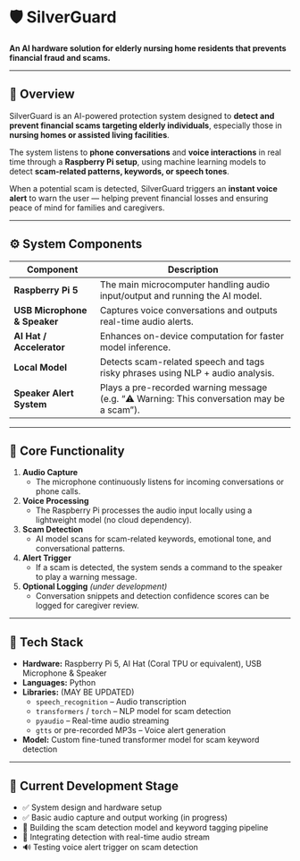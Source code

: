 # 🛡️ SilverGuard
**An AI hardware solution for elderly nursing home residents that prevents financial fraud and scams.**

---

## 📘 Overview
SilverGuard is an AI-powered protection system designed to **detect and prevent financial scams targeting elderly individuals**, especially those in **nursing homes or assisted living facilities**.  

The system listens to **phone conversations** and **voice interactions** in real time through a **Raspberry Pi setup**, using machine learning models to detect **scam-related patterns, keywords, or speech tones**.  

When a potential scam is detected, SilverGuard triggers an **instant voice alert** to warn the user — helping prevent financial losses and ensuring peace of mind for families and caregivers.

---

## ⚙️ System Components

| Component | Description |
|------------|--------------|
| **Raspberry Pi 5** | The main microcomputer handling audio input/output and running the AI model. |
| **USB Microphone & Speaker** | Captures voice conversations and outputs real-time audio alerts. |
| **AI Hat / Accelerator** | Enhances on-device computation for faster model inference. |
| **Local Model** | Detects scam-related speech and tags risky phrases using NLP + audio analysis. |
| **Speaker Alert System** | Plays a pre-recorded warning message (e.g. “⚠️ Warning: This conversation may be a scam”). |

---

## 🧠 Core Functionality

1. **Audio Capture**  
   - The microphone continuously listens for incoming conversations or phone calls.  
2. **Voice Processing**  
   - The Raspberry Pi processes the audio input locally using a lightweight model (no cloud dependency).  
3. **Scam Detection**  
   - AI model scans for scam-related keywords, emotional tone, and conversational patterns.  
4. **Alert Trigger**  
   - If a scam is detected, the system sends a command to the speaker to play a warning message.  
5. **Optional Logging** *(under development)*  
   - Conversation snippets and detection confidence scores can be logged for caregiver review.  

---

## 🧩 Tech Stack

- **Hardware:** Raspberry Pi 5, AI Hat (Coral TPU or equivalent), USB Microphone & Speaker  
- **Languages:** Python  
- **Libraries:**  (MAY BE UPDATED)
  - `speech_recognition` – Audio transcription  
  - `transformers` / `torch` – NLP model for scam detection  
  - `pyaudio` – Real-time audio streaming  
  - `gtts` or pre-recorded MP3s – Voice alert generation  
- **Model:** Custom fine-tuned transformer model for scam keyword detection  

---

## 🚧 Current Development Stage

- ✅ System design and hardware setup  
- ✅ Basic audio capture and output working (in progress)
- 🧩 Building the scam detection model and keyword tagging pipeline  
- 🧠 Integrating detection with real-time audio stream  
- 🔊 Testing voice alert trigger on scam detection  
